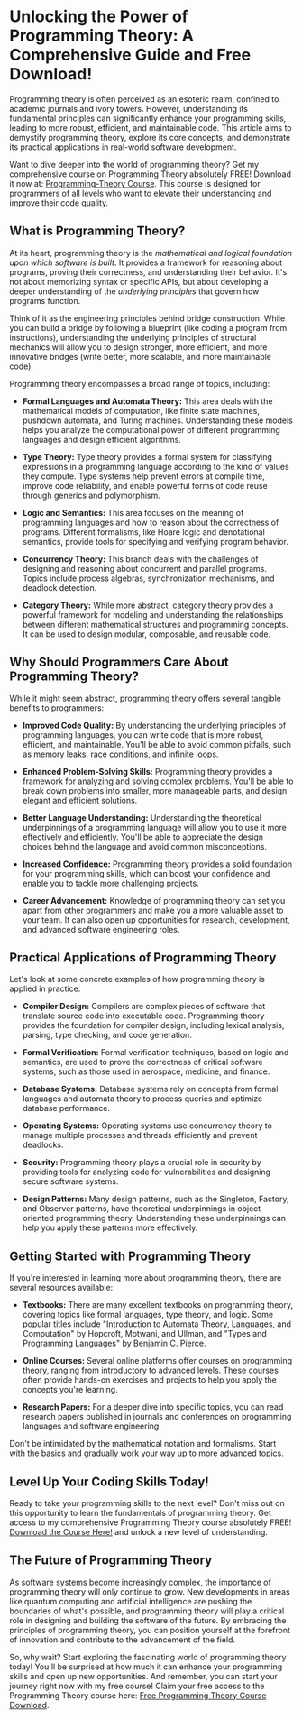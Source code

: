 # Unlocking the Power of Programming Theory: A Comprehensive Guide and Free Download!

Programming theory is often perceived as an esoteric realm, confined to academic journals and ivory towers. However, understanding its fundamental principles can significantly enhance your programming skills, leading to more robust, efficient, and maintainable code. This article aims to demystify programming theory, explore its core concepts, and demonstrate its practical applications in real-world software development.

Want to dive deeper into the world of programming theory? Get my comprehensive course on Programming Theory absolutely FREE! Download it now at: [Programming-Theory Course](https://udemywork.com/programming-theory). This course is designed for programmers of all levels who want to elevate their understanding and improve their code quality.

## What is Programming Theory?

At its heart, programming theory is the *mathematical and logical foundation upon which software is built*. It provides a framework for reasoning about programs, proving their correctness, and understanding their behavior. It's not about memorizing syntax or specific APIs, but about developing a deeper understanding of the *underlying principles* that govern how programs function.

Think of it as the engineering principles behind bridge construction. While you can build a bridge by following a blueprint (like coding a program from instructions), understanding the underlying principles of structural mechanics will allow you to design stronger, more efficient, and more innovative bridges (write better, more scalable, and more maintainable code).

Programming theory encompasses a broad range of topics, including:

*   **Formal Languages and Automata Theory:** This area deals with the mathematical models of computation, like finite state machines, pushdown automata, and Turing machines. Understanding these models helps you analyze the computational power of different programming languages and design efficient algorithms.

*   **Type Theory:** Type theory provides a formal system for classifying expressions in a programming language according to the kind of values they compute. Type systems help prevent errors at compile time, improve code reliability, and enable powerful forms of code reuse through generics and polymorphism.

*   **Logic and Semantics:** This area focuses on the meaning of programming languages and how to reason about the correctness of programs. Different formalisms, like Hoare logic and denotational semantics, provide tools for specifying and verifying program behavior.

*   **Concurrency Theory:** This branch deals with the challenges of designing and reasoning about concurrent and parallel programs. Topics include process algebras, synchronization mechanisms, and deadlock detection.

*   **Category Theory:** While more abstract, category theory provides a powerful framework for modeling and understanding the relationships between different mathematical structures and programming concepts. It can be used to design modular, composable, and reusable code.

## Why Should Programmers Care About Programming Theory?

While it might seem abstract, programming theory offers several tangible benefits to programmers:

*   **Improved Code Quality:** By understanding the underlying principles of programming languages, you can write code that is more robust, efficient, and maintainable. You'll be able to avoid common pitfalls, such as memory leaks, race conditions, and infinite loops.

*   **Enhanced Problem-Solving Skills:** Programming theory provides a framework for analyzing and solving complex problems. You'll be able to break down problems into smaller, more manageable parts, and design elegant and efficient solutions.

*   **Better Language Understanding:** Understanding the theoretical underpinnings of a programming language will allow you to use it more effectively and efficiently. You'll be able to appreciate the design choices behind the language and avoid common misconceptions.

*   **Increased Confidence:** Programming theory provides a solid foundation for your programming skills, which can boost your confidence and enable you to tackle more challenging projects.

*   **Career Advancement:** Knowledge of programming theory can set you apart from other programmers and make you a more valuable asset to your team. It can also open up opportunities for research, development, and advanced software engineering roles.

## Practical Applications of Programming Theory

Let's look at some concrete examples of how programming theory is applied in practice:

*   **Compiler Design:** Compilers are complex pieces of software that translate source code into executable code. Programming theory provides the foundation for compiler design, including lexical analysis, parsing, type checking, and code generation.

*   **Formal Verification:** Formal verification techniques, based on logic and semantics, are used to prove the correctness of critical software systems, such as those used in aerospace, medicine, and finance.

*   **Database Systems:** Database systems rely on concepts from formal languages and automata theory to process queries and optimize database performance.

*   **Operating Systems:** Operating systems use concurrency theory to manage multiple processes and threads efficiently and prevent deadlocks.

*   **Security:** Programming theory plays a crucial role in security by providing tools for analyzing code for vulnerabilities and designing secure software systems.

*   **Design Patterns:** Many design patterns, such as the Singleton, Factory, and Observer patterns, have theoretical underpinnings in object-oriented programming theory. Understanding these underpinnings can help you apply these patterns more effectively.

## Getting Started with Programming Theory

If you're interested in learning more about programming theory, there are several resources available:

*   **Textbooks:** There are many excellent textbooks on programming theory, covering topics like formal languages, type theory, and logic. Some popular titles include "Introduction to Automata Theory, Languages, and Computation" by Hopcroft, Motwani, and Ullman, and "Types and Programming Languages" by Benjamin C. Pierce.

*   **Online Courses:** Several online platforms offer courses on programming theory, ranging from introductory to advanced levels. These courses often provide hands-on exercises and projects to help you apply the concepts you're learning.

*   **Research Papers:** For a deeper dive into specific topics, you can read research papers published in journals and conferences on programming languages and software engineering.

Don't be intimidated by the mathematical notation and formalisms. Start with the basics and gradually work your way up to more advanced topics.

## Level Up Your Coding Skills Today!

Ready to take your programming skills to the next level? Don't miss out on this opportunity to learn the fundamentals of programming theory. Get access to my comprehensive Programming Theory course absolutely FREE! [Download the Course Here!](https://udemywork.com/programming-theory) and unlock a new level of understanding.

## The Future of Programming Theory

As software systems become increasingly complex, the importance of programming theory will only continue to grow. New developments in areas like quantum computing and artificial intelligence are pushing the boundaries of what's possible, and programming theory will play a critical role in designing and building the software of the future. By embracing the principles of programming theory, you can position yourself at the forefront of innovation and contribute to the advancement of the field.

So, why wait? Start exploring the fascinating world of programming theory today! You'll be surprised at how much it can enhance your programming skills and open up new opportunities. And remember, you can start your journey right now with my free course! Claim your free access to the Programming Theory course here: [Free Programming Theory Course Download](https://udemywork.com/programming-theory).
